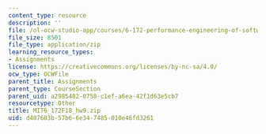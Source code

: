 ```yaml
---
content_type: resource
description: ''
file: /ol-ocw-studio-app/courses/6-172-performance-engineering-of-software-systems-fall-2018/d407603b57b66e347485010e46fd3261_MIT6_172F18_hw9.zip
file_size: 8501
file_type: application/zip
learning_resource_types:
- Assignments
license: https://creativecommons.org/licenses/by-nc-sa/4.0/
ocw_type: OCWFile
parent_title: Assignments
parent_type: CourseSection
parent_uid: a2985482-0758-c1ef-a6ea-42f1d63e5cb7
resourcetype: Other
title: MIT6_172F18_hw9.zip
uid: d407603b-57b6-6e34-7485-010e46fd3261
---
```

